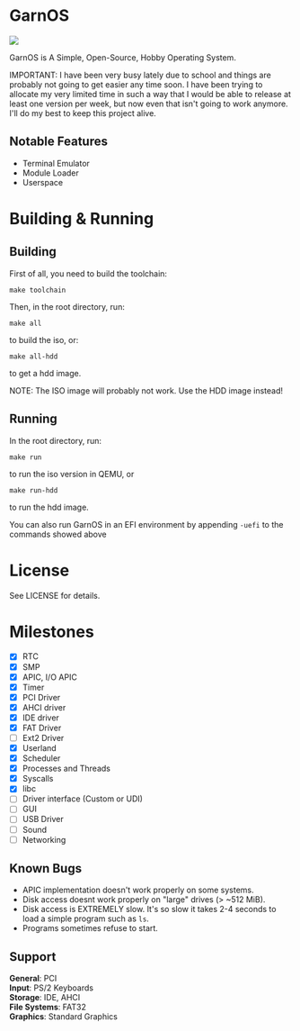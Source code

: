# GarnOS

![](https://tokei.rs/b1/github/Garnek0/GarnOS)

GarnOS is A Simple, Open-Source, Hobby Operating System.

IMPORTANT: I have been very busy lately due to school and things are probably not going to get easier any time soon. I have been trying to allocate my very limited time in such a way that I would be able to release at least one version per week, but now even that isn't going to work anymore. I'll do my best to keep this project alive.

## Notable Features

- Terminal Emulator
- Module Loader
- Userspace

# Building & Running

## Building

First of all, you need to build the toolchain:
```
make toolchain
``` 

Then, in the root directory, run:
```
make all
```
to build the iso, or:
```
make all-hdd
```
to get a hdd image.

NOTE: The ISO image will probably not work. Use the HDD image instead!

## Running
In the root directory, run:
```
make run
```
to run the iso version in QEMU, or
```
make run-hdd
```
to run the hdd image.

You can also run GarnOS in an EFI environment by appending `-uefi` to the commands showed above

# License
See LICENSE for details.

# Milestones

- [x] RTC
- [x] SMP
- [x] APIC, I/O APIC
- [x] Timer
- [x] PCI Driver
- [x] AHCI driver
- [x] IDE driver
- [x] FAT Driver
- [ ] Ext2 Driver
- [x] Userland
- [x] Scheduler
- [x] Processes and Threads
- [x] Syscalls
- [x] libc
- [ ] Driver interface (Custom or UDI)
- [ ] GUI
- [ ] USB Driver
- [ ] Sound
- [ ] Networking

## Known Bugs

- APIC implementation doesn't work properly on some systems.
- Disk access doesnt work properly on "large" drives (> ~512 MiB).
- Disk access is EXTREMELY slow. It's so slow it takes 2-4 seconds to load a simple program such as `ls`.
- Programs sometimes refuse to start.

## Support

**General**: PCI \
**Input**: PS/2 Keyboards \
**Storage**: IDE, AHCI \
**File Systems**: FAT32 \
**Graphics**: Standard Graphics
